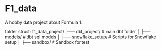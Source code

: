 # F1_data
A hobby data project about Formula 1. 


folder struct:
f1_data_project/
├── dbt_project/                   # main dbt folder
│   ├── models/                    # dbt sql models
│
├── snowflake_setup/               # Scripts for Snowflake setup
│
├── sandbox/                       # Sandbox for test
